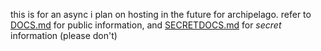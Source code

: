 this is for an async i plan on hosting in the future for archipelago. refer to [DOCS.md](DOCS.md) for public information, and [SECRETDOCS.md](SECRETDOCS.md) for *secret* information (please don't)
